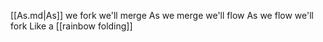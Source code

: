 [[As.md|As]] we fork we'll merge
As we merge we'll flow
As we flow we'll fork 
Like a [[rainbow folding]]
